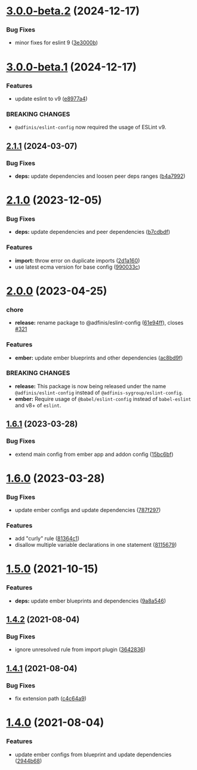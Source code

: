 # [3.0.0-beta.2](https://github.com/adfinis/eslint-config/compare/v3.0.0-beta.1...v3.0.0-beta.2) (2024-12-17)


### Bug Fixes

* minor fixes for eslint 9 ([3e3000b](https://github.com/adfinis/eslint-config/commit/3e3000bc9128e8350ee003ace65a04d4ceedc54b))

# [3.0.0-beta.1](https://github.com/adfinis/eslint-config/compare/v2.1.1...v3.0.0-beta.1) (2024-12-17)


### Features

* update eslint to v9 ([e8977a4](https://github.com/adfinis/eslint-config/commit/e8977a4b44c7e4676629b609bb18777714e97dac))


### BREAKING CHANGES

* `@adfinis/eslint-config` now required the usage of
ESLint v9.

## [2.1.1](https://github.com/adfinis/eslint-config/compare/v2.1.0...v2.1.1) (2024-03-07)


### Bug Fixes

* **deps:** update dependencies and loosen peer deps ranges ([b4a7992](https://github.com/adfinis/eslint-config/commit/b4a7992b9d1f3d6f6738c2590311ef217a1da71c))

# [2.1.0](https://github.com/adfinis/eslint-config/compare/v2.0.0...v2.1.0) (2023-12-05)


### Bug Fixes

* **deps:** update dependencies and peer dependencies ([b7cdbdf](https://github.com/adfinis/eslint-config/commit/b7cdbdfa8eafe7e03c17a5f2a598593e54d21762))


### Features

* **import:** throw error on duplicate imports ([2d1a160](https://github.com/adfinis/eslint-config/commit/2d1a1602fbb43751b97f8e0ad0be9c9c581eb793))
* use latest ecma version for base config ([990033c](https://github.com/adfinis/eslint-config/commit/990033c3e0e7b23b1b506a9e8349f8d12d9ad97f))

# [2.0.0](https://github.com/adfinis/eslint-config/compare/v1.6.1...v2.0.0) (2023-04-25)


### chore

* **release:** rename package to @adfinis/eslint-config ([61e94ff](https://github.com/adfinis/eslint-config/commit/61e94ff23a696454326abbf6282a10a86534e946)), closes [#321](https://github.com/adfinis/eslint-config/issues/321)


### Features

* **ember:** update ember blueprints and other dependencies ([ac8bd9f](https://github.com/adfinis/eslint-config/commit/ac8bd9f9a92c2288f82033858f36b2be319c57f4))


### BREAKING CHANGES

* **release:** This package is now being released under the name
`@adfinis/eslint-config` instead of `@adfinis-sygroup/eslint-config`.
* **ember:** Require usage of `@babel/eslint-config` instead of
`babel-eslint` and v8+ of `eslint`.

## [1.6.1](https://github.com/adfinis-sygroup/eslint-config/compare/v1.6.0...v1.6.1) (2023-03-28)


### Bug Fixes

* extend main config from ember app and addon config ([15bc6bf](https://github.com/adfinis-sygroup/eslint-config/commit/15bc6bfab4a1230a407756678f67e48648458430))

# [1.6.0](https://github.com/adfinis-sygroup/eslint-config/compare/v1.5.0...v1.6.0) (2023-03-28)


### Bug Fixes

* update ember configs and update dependencies ([787f297](https://github.com/adfinis-sygroup/eslint-config/commit/787f297387bf31ae60168925f0cb08ed25b63bd5))


### Features

* add "curly" rule ([81364c1](https://github.com/adfinis-sygroup/eslint-config/commit/81364c1b48cfae7c65213cd1b86318dc8b7e1ecc))
* disallow multiple variable declarations in one statement ([8115679](https://github.com/adfinis-sygroup/eslint-config/commit/8115679e5431978bf8570a81408113fab7ec458d))

# [1.5.0](https://github.com/adfinis-sygroup/eslint-config/compare/v1.4.2...v1.5.0) (2021-10-15)


### Features

* **deps:** update ember blueprints and dependencies ([9a8a546](https://github.com/adfinis-sygroup/eslint-config/commit/9a8a546db3126af50c3d855844dd1a002ada9d92))

## [1.4.2](https://github.com/adfinis-sygroup/eslint-config/compare/v1.4.1...v1.4.2) (2021-08-04)


### Bug Fixes

* ignore unresolved rule from import plugin ([3642836](https://github.com/adfinis-sygroup/eslint-config/commit/36428366d70885bb6b6c55221b34a5bcf7d61101))

## [1.4.1](https://github.com/adfinis-sygroup/eslint-config/compare/v1.4.0...v1.4.1) (2021-08-04)


### Bug Fixes

* fix extension path ([c4c64a9](https://github.com/adfinis-sygroup/eslint-config/commit/c4c64a92bf4c4b1c20ecfcb095e7610a2428d3b7))

# [1.4.0](https://github.com/adfinis-sygroup/eslint-config/compare/v1.3.2...v1.4.0) (2021-08-04)


### Features

* update ember configs from blueprint and update dependencies ([2944b68](https://github.com/adfinis-sygroup/eslint-config/commit/2944b68c688a169414d189bf130b9fc566d41a43))
